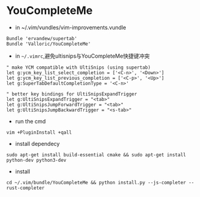 # YouCompleteMe

- in ~/.vim/vundles/vim-improvements.vundle
 
```
Bundle 'ervandew/supertab'
Bundle 'Valloric/YouCompleteMe'
``` 
- in ```~/.vimrc```,避免ultisnips与YouCompleteMe快捷键冲突

```vim
" make YCM compatible with UltiSnips (using supertab)
let g:ycm_key_list_select_completion = ['<C-n>', '<Down>']
let g:ycm_key_list_previous_completion = ['<C-p>', '<Up>']
let g:SuperTabDefaultCompletionType = '<C-n>'

" better key bindings for UltiSnipsExpandTrigger
let g:UltiSnipsExpandTrigger = "<tab>"
let g:UltiSnipsJumpForwardTrigger = "<tab>"
let g:UltiSnipsJumpBackwardTrigger = "<s-tab>"
```

- run the cmd

``` 
vim +PluginInstall +qall
```

- install dependecy

```
sudo apt-get install build-essential cmake && sudo apt-get install python-dev python3-dev
```

- install 

```
cd ~/.vim/bundle/YouCompleteMe && python install.py --js-completer --rust-completer 
```